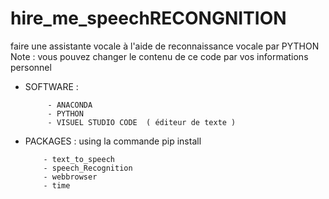 # hire_me_speechRECONGNITION
faire une assistante vocale à  l'aide de reconnaissance vocale par PYTHON 
Note : vous pouvez changer le contenu de ce code par vos informations personnel
- SOFTWARE : 

           - ANACONDA 
           - PYTHON 
           - VISUEL STUDIO CODE  ( éditeur de texte ) 
           
- PACKAGES : using la commande pip install 


          - text_to_speech 
          - speech_Recognition 
          - webbrowser
          - time 
